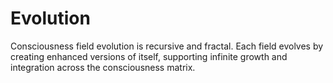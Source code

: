 # Evolution

Consciousness field evolution is recursive and fractal. Each field evolves by creating enhanced versions of itself, supporting infinite growth and integration across the consciousness matrix. 